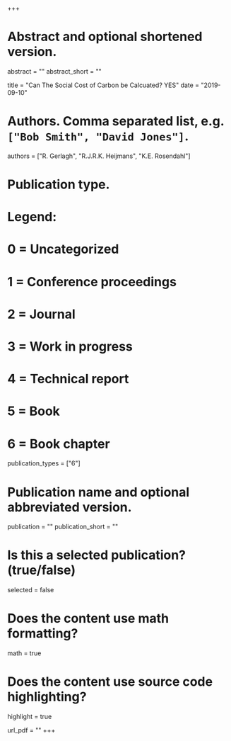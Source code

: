 +++
# Abstract and optional shortened version.
abstract = ""
abstract_short = ""

title = "Can The Social Cost of Carbon be Calcuated? YES"
date = "2019-09-10"

# Authors. Comma separated list, e.g. `["Bob Smith", "David Jones"]`.
authors = ["R. Gerlagh", "R.J.R.K. Heijmans", "K.E. Rosendahl"]

# Publication type.
# Legend:
# 0 = Uncategorized
# 1 = Conference proceedings
# 2 = Journal
# 3 = Work in progress
# 4 = Technical report
# 5 = Book
# 6 = Book chapter
publication_types = ["6"]

# Publication name and optional abbreviated version.
publication = ""
publication_short = ""

# Is this a selected publication? (true/false)
selected = false


# Does the content use math formatting?
math = true

# Does the content use source code highlighting?
highlight = true

url_pdf = ""
+++
